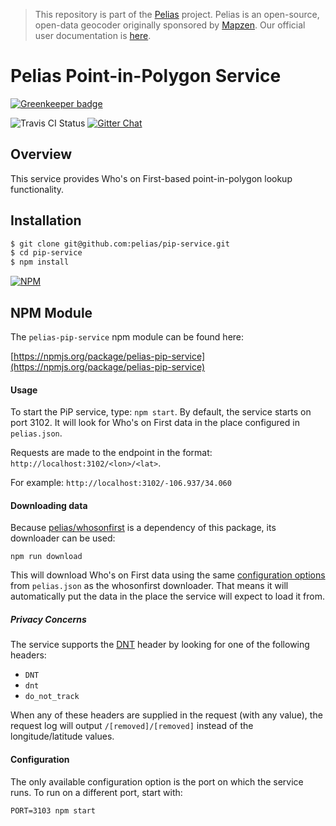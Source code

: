 >This repository is part of the [Pelias](https://github.com/pelias/pelias)
>project. Pelias is an open-source, open-data geocoder originally sponsored by
>[Mapzen](https://www.mapzen.com/). Our official user documentation is
>[here](https://github.com/pelias/documentation).

# Pelias Point-in-Polygon Service

[![Greenkeeper badge](https://badges.greenkeeper.io/pelias/pip-service.svg)](https://greenkeeper.io/)

![Travis CI Status](https://travis-ci.org/pelias/pip-service.svg)
[![Gitter Chat](https://badges.gitter.im/pelias/pelias.svg)](https://gitter.im/pelias/pelias?utm_source=badge&utm_medium=badge&utm_campaign=pr-badge)

## Overview

This service provides Who's on First-based point-in-polygon lookup functionality.  

## Installation

```bash
$ git clone git@github.com:pelias/pip-service.git
$ cd pip-service
$ npm install
```

[![NPM](https://nodei.co/npm/pelias-pip-service.png?downloads=true&stars=true)](https://nodei.co/npm/pelias-pip-service)

## NPM Module

The `pelias-pip-service` npm module can be found here:

[https://npmjs.org/package/pelias-pip-service](https://npmjs.org/package/pelias-pip-service)

#### Usage

To start the PiP service, type: `npm start`.  By default, the service starts on port 3102. It will look for Who's on First data in the place configured in `pelias.json`.

Requests are made to the endpoint in the format:  `http://localhost:3102/<lon>/<lat>`.

For example: `http://localhost:3102/-106.937/34.060`

#### Downloading data

Because [pelias/whosonfirst](https://github.com/pelias/whosonfirst) is a dependency of this package, its downloader can be used:

`npm run download`

This will download Who's on First data using the same [configuration options](https://github.com/pelias/whosonfirst#downloading-the-data) from `pelias.json` as the whosonfirst downloader.
That means it will automatically put the data in the place the service will expect to load it from.

##### Privacy Concerns

The service supports the [DNT](https://en.wikipedia.org/wiki/Do_Not_Track) header by looking for one of the following headers:

- `DNT`
- `dnt`
- `do_not_track`

When any of these headers are supplied in the request (with any value), the request log will output `/[removed]/[removed]` instead of the longitude/latitude values.  

#### Configuration

The only available configuration option is the port on which the service runs.  To run on a different port, start with:

`PORT=3103 npm start`
